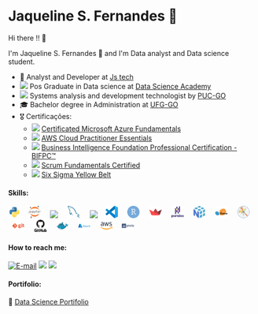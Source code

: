 
# **Jaqueline S. Fernandes 👋**

 Hi there !!  🌱

I'm Jaqueline S. Fernandes 👋 and I'm Data analyst and Data science student.

- 🍅 Analyst and Developer at [Js tech](https://www.linkedin.com/company/js-techgo)
- <img height="15" src="https://lwfiles000.mycourse.app/datascienceacademy-public/f5904fbd21fa7766fafbe89d9d428121.png"> Pos Graduate in Data science at [Data Science Academy](https://www.datascienceacademy.com.br/)
- <img height="20" src="https://seeklogo.com/images/P/puc-goias-logo-06AD67F0EA-seeklogo.com.png"> Systems analysis and development technologist by [PUC-GO](https://github.com/jaquelinesfernandes/my_certifications/blob/main/degree/ads_PUC/71754.png)
- 🎓 Bachelor degree in Administration at [UFG-GO](https://github.com/jaquelinesfernandes/my_certifications/blob/main/degree/ba_ufg/Diploma%20Graduação.pdf)
- 🎖️ Certificações:
   - <img height="20" src="https://miro.medium.com/max/1000/1*EnlxKqKhibp-p9fEzvfrlA.png"> [Certificated Microsoft Azure Fundamentals](https://www.credly.com/badges/7a70e554-4c7b-4ec4-8992-ccd6d4ed4a0d/public_url)
   - <img height="20" src="https://repost.aws/static/images/aws.png"> [AWS Cloud Practitioner Essentials](https://github.com/jaquelinesfernandes/my_certifications/blob/main/certificated/aws/134_3_2615231_1713880243_AWS%20Course%20Completion%20Certificate.pdf)
   - <img height="20" src="https://images.credly.com/size/340x340/images/9a13a2d2-c007-4260-81bd-bf5d1ffb9223/image.png"> [Business Intelligence Foundation Professional Certification - BIFPC™](https://www.credly.com/badges/2dbc1ecc-1e71-4328-a9fc-b32487f6a24f)
   - <img height="15" src="https://www.scrumstudy.com/Scrum-Images/logo-64.png"> [Scrum Fundamentals Certified](https://github.com/jaquelinesfernandes/my_certifications/blob/main/certificated/others/Certificate%20-%20Scrum%20Fundamentals%20-%20SCRUM%20study.pdf)
   - <img height="15" src="https://www.scrumstudy.com/Scrum-Images/logo-64.png"> [Six Sigma Yellow Belt](https://github.com/jaquelinesfernandes/my_certifications/blob/main/certificated/others/Certificate%20-%206%20Sigma%20Yellow%20Belt%20-%20SCRUM%20Study.pdf)




#### Skills:

<p>
    <img height="25" src="https://raw.githubusercontent.com/devicons/devicon/master/icons/python/python-original.svg"> &nbsp;&nbsp;
    <img height="25" src="https://github.com/devicons/devicon/blob/master/icons/jupyter/jupyter-original-wordmark.svg"> &nbsp; &nbsp;
    <img height="25" src="https://cdn.jsdelivr.net/gh/devicons/devicon/icons/postgresql/postgresql-original.svg"> &nbsp;&nbsp;&nbsp;
    <img height="25" src="https://github.com/devicons/devicon/blob/master/icons/mysql/mysql-original.svg"> &nbsp; &nbsp;
    <img height="25" src="https://github.com/microsoft/PowerBI-Icons/blob/main/SVG/Power-BI.svg"> &nbsp;&nbsp;
    <img height="25" src="https://github.com/devicons/devicon/blob/master/icons/vscode/vscode-original.svg"> &nbsp; &nbsp;
    <img height="25" src="https://github.com/devicons/devicon/blob/master/icons/rstudio/rstudio-plain.svg"> &nbsp; &nbsp;
    <img height="25" src="https://github.com/devicons/devicon/blob/master/icons/streamlit/streamlit-original.svg"> &nbsp; &nbsp;
    <img height="25" src="https://github.com/devicons/devicon/blob/master/icons/pandas/pandas-original-wordmark.svg"> &nbsp; &nbsp;
    <img height="25" src="https://github.com/devicons/devicon/blob/master/icons/numpy/numpy-original.svg"> &nbsp; &nbsp;
    <img height="25" src="https://github.com/devicons/devicon/blob/master/icons/scikitlearn/scikitlearn-original.svg"> &nbsp; &nbsp;
    <img height="25" src="https://github.com/devicons/devicon/blob/master/icons/matplotlib/matplotlib-original.svg"> &nbsp; &nbsp;
    <img height="25" src="https://github.com/devicons/devicon/blob/master/icons/git/git-plain-wordmark.svg"> &nbsp; &nbsp;
    <img height="25" src="https://github.com/devicons/devicon/blob/master/icons/github/github-original-wordmark.svg"> &nbsp; &nbsp;
    <img height="25" src="https://github.com/devicons/devicon/blob/master/icons/docker/docker-original.svg"> &nbsp; &nbsp;
    <img height="25" src="https://github.com/devicons/devicon/blob/master/icons/azure/azure-original-wordmark.svg"> &nbsp; &nbsp;
    <img height="25" src="https://github.com/devicons/devicon/blob/master/icons/amazonwebservices/amazonwebservices-original-wordmark.svg"> &nbsp; &nbsp;
    <img height="25" src="https://github.com/devicons/devicon/blob/master/icons/plotly/plotly-original-wordmark.svg"> &nbsp; &nbsp;
     
</p>

#### How to reach me:
[![E-mail](https://img.shields.io/badge/Gmail-D14836?style=for-the-badge&logo=gmail&logoColor=white)](mailto:jaquelinefernandes6@gmail.com)
<a href="https://www.linkedin.com/in/jaquelinefernandes/" target="_blank"><img src="https://img.shields.io/badge/-LinkedIn-%230077B5?style=for-the-badge&logo=linkedin&logoColor=white" target="_blank"></a>
<a href="https://medium.com/@jaquelinesfernandes" target="_blank"><img src="https://img.shields.io/badge/Medium-12100E?style=for-the-badge&logo=medium&logoColor=white"></a>
 <br>

#### Portifolio:

 📔 [Data Science Portifolio](https://jaquelinesfernandes.github.io/Data_Science_Portifolio/)











 
